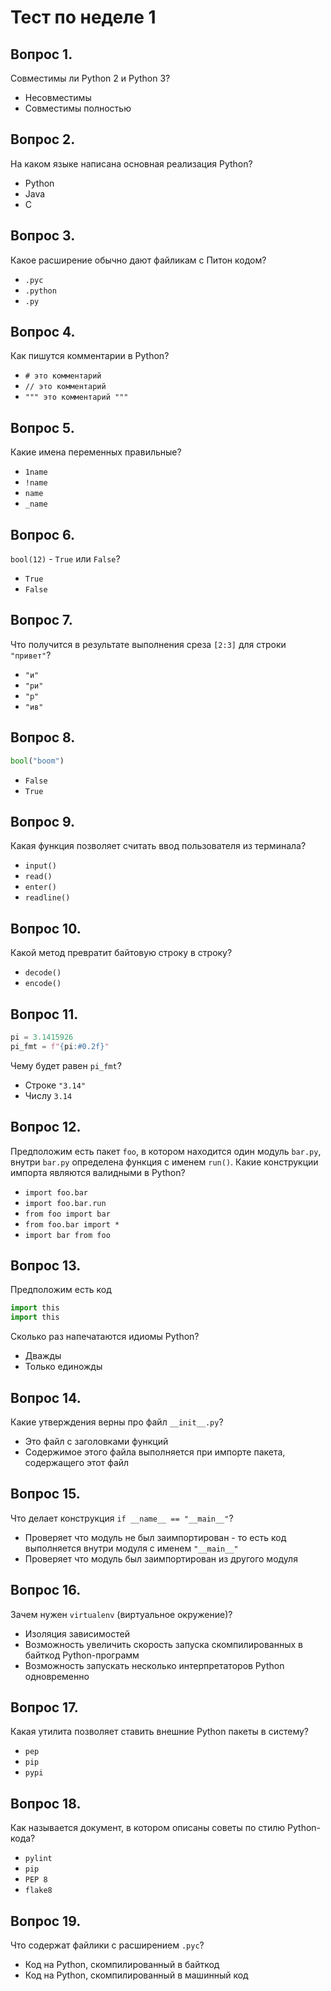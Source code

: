 # Тест по неделе 1

## Вопрос 1. 
Совместимы ли Python 2 и Python 3?

* Несовместимы
* Совместимы полностью

## Вопрос 2. 
На каком языке написана основная реализация Python?

* Python
* Java
* C

## Вопрос 3. 
Какое расширение обычно дают файликам с Питон кодом?

* `.pyc`
* `.python`
* `.py`

## Вопрос 4. 
Как пишутся комментарии в Python?

* `# это комментарий`
* `// это комментарий`
* `""" это комментарий """`

## Вопрос 5. 
Какие имена переменных правильные?

* `1name`
* `!name`
* `name`
* ``_name``

## Вопрос 6. 
`bool(12)` - `True` или `False`?

* `True`
* `False`

## Вопрос 7. 
Что получится в результате выполнения среза `[2:3]` для строки `"привет"`?

* `"и"`
* `"ри"`
* `"р"`
* `"ив"`

## Вопрос 8. 
```python
bool("boom")
```

* `False`
* `True`

## Вопрос 9. 
Какая функция позволяет считать ввод пользователя из терминала?

* `input()`
* `read()`
* `enter()`
* `readline()`

## Вопрос 10. 
Какой метод превратит байтовую строку в строку?

* `decode()`
* `encode()`

## Вопрос 11. 
```python
pi = 3.1415926
pi_fmt = f"{pi:#0.2f}"
```
Чему будет равен `pi_fmt`?

* Строке `"3.14"`
* Числу `3.14`

## Вопрос 12. 
Предположим есть пакет `foo`, в котором находится один модуль `bar.py`, внутри `bar.py` определена функция с именем `run()`. Какие конструкции импорта являются валидными в Python?

* `import foo.bar`
* `import foo.bar.run`
* `from foo import bar`
* `from foo.bar import *`
* `import bar from foo`

## Вопрос 13. 
Предположим есть код
```python
import this
import this
```
Сколько раз напечатаются идиомы Python?

* Дважды
* Только единожды

## Вопрос 14. 
Какие утверждения верны про файл `__init__.py`?

* Это файл с заголовками функций
* Содержимое этого файла выполняется при импорте пакета, содержащего этот файл

## Вопрос 15. 
Что делает конструкция `if __name__ == "__main__"`?

* Проверяет что модуль не был заимпортирован - то есть код выполняется внутри модуля с именем `"__main__"`
* Проверяет что модуль был заимпортирован из другого модуля

## Вопрос 16. 
Зачем нужен `virtualenv` (виртуальное окружение)?

* Изоляция зависимостей
* Возможность увеличить скорость запуска скомпилированных в байткод Python-программ
* Возможность запускать несколько интерпретаторов Python одновременно

## Вопрос 17. 
Какая утилита позволяет ставить внешние Python пакеты в систему?

* `pep`
* `pip`
* `pypi`

## Вопрос 18. 
Как называется документ, в котором описаны советы по стилю Python-кода?

* `pylint`
* `pip`
* `PEP 8`
* `flake8`

## Вопрос 19. 
Что содержат файлики с расширением `.pyc`?

* Код на Python, cкомпилированный в байткод
* Код на Python, cкомпилированный в машинный код

